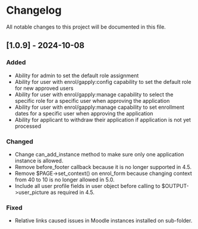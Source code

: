 # Changelog

All notable changes to this project will be documented in this file.

## [1.0.9] - 2024-10-08

### Added
- Ability for admin to set the default role assignment
- Ability for user with enrol/gapply:config capability to set the default role for new approved users
- Ability for user with enrol/gapply:manage capability to select the specific role for a specific user when approving the application
- Ability for user with enrol/gapply:manage capability to set enrollment dates for a specific user when approving the application
- Ability for applicant to withdraw their application if application is not yet processed

### Changed
- Change can_add_instance method to make sure only one application instance is allowed.
- Remove before_footer callback because it is no longer supported in 4.5.
- Remove $PAGE->set_context() on enrol_form because changing context from 40 to 10 is no longer allowed in 5.0.
- Include all user profile fields in user object before calling to $OUTPUT->user_picture as required in 4.5.

### Fixed
- Relative links caused issues in Moodle instances installed on sub-folder.
